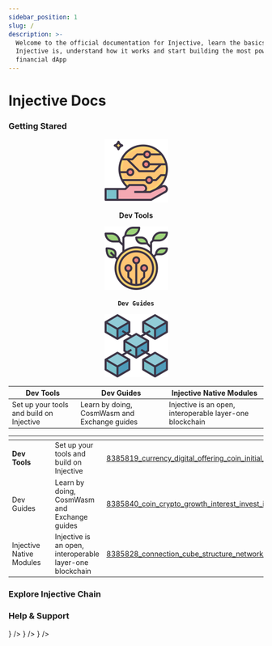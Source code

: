 ```yaml
---
sidebar_position: 1
slug: /
description: >-
  Welcome to the official documentation for Injective, learn the basics of what
  Injective is, understand how it works and start building the most powerful
  financial dApp
---
```


# Injective Docs

### Getting Stared

<div align="center" data-full-width="true">

<figure><img src=".gitbook/assets/8385819_currency_digital_offering_coin_initial_ico (1).svg" alt="" width="125"><figcaption><p><strong>Dev Tools</strong></p></figcaption></figure>

 

<figure><img src=".gitbook/assets/8385840_coin_crypto_growth_interest_invest_income_passive.svg" alt="" width="125"><figcaption><p><strong><code>Dev Guides</code></strong></p></figcaption></figure>

 

<figure><img src=".gitbook/assets/8385828_connection_cube_structure_network_technology_blockchain.svg" alt="" width="125"><figcaption></figcaption></figure>

</div>

| Dev Tools                                | Dev Guides                                   | Injective Native Modules                                 |
| ---------------------------------------- | -------------------------------------------- | -------------------------------------------------------- |
| Set up your tools and build on Injective | Learn by doing, CosmWasm and Exchange guides | Injective is an open, interoperable layer-one blockchain |



<table data-view="cards"><thead><tr><th></th><th></th><th></th><th data-hidden data-card-cover data-type="files"></th></tr></thead><tbody><tr><td><strong>Dev Tools</strong></td><td></td><td>Set up your tools and build on Injective</td><td><a href=".gitbook/assets/8385819_currency_digital_offering_coin_initial_ico (1).svg">8385819_currency_digital_offering_coin_initial_ico (1).svg</a></td></tr><tr><td>Dev Guides</td><td></td><td>Learn by doing, CosmWasm and Exchange guides</td><td><a href=".gitbook/assets/8385840_coin_crypto_growth_interest_invest_income_passive.svg">8385840_coin_crypto_growth_interest_invest_income_passive.svg</a></td></tr><tr><td>Injective Native Modules</td><td></td><td>Injective is an open, interoperable layer-one blockchain</td><td><a href=".gitbook/assets/8385828_connection_cube_structure_network_technology_blockchain.svg">8385828_connection_cube_structure_network_technology_blockchain.svg</a></td></tr></tbody></table>





### Explore Injective Chain

### Help & Support

} /> } /> } />
